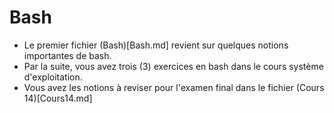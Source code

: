 # Bash

- Le premier fichier (Bash)[Bash.md] revient sur quelques notions importantes de bash.
- Par la suite, vous avez trois (3) exercices en bash dans le cours système d'exploitation.
- Vous avez les notions à reviser pour l'examen final dans le fichier (Cours 14)[Cours14.md]

